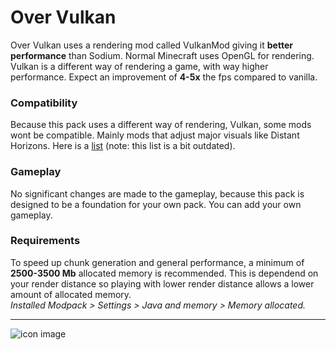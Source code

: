 # Over Vulkan
Over Vulkan uses a rendering mod called VulkanMod giving it **better performance** than Sodium. Normal Minecraft uses OpenGL for rendering. Vulkan is a different way of rendering a game, with way higher performance. Expect an improvement of **4-5x** the fps compared to vanilla.

### Compatibility
Because this pack uses a different way of rendering, Vulkan, some mods wont be compatible. Mainly mods that adjust major visuals like Distant Horizons. Here is a [list](https://github.com/xCollateral/VulkanMod/wiki/Incompatible-mods) (note: this list is a bit outdated).

### Gameplay
No significant changes are made to the gameplay, because this pack is designed to be a foundation for your own pack. You can add your own gameplay. 

### Requirements
To speed up chunk generation and general performance, a minimum of **2500-3500 Mb** allocated memory is recommended. This is dependend on your render distance so playing with lower render distance allows a lower amount of allocated memory.  
_Installed Modpack > Settings > Java and memory > Memory allocated._

***
![icon image](https://cdn.modrinth.com/data/wrpRnrwT/images/2549b36abff25062f83e10878025bcff46f31571.webp)
